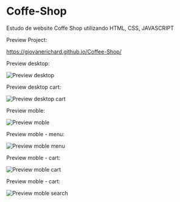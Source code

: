 # Coffe-Shop
Estudo de website Coffe Shop utilizando HTML, CSS, JAVASCRIPT

Preview Project:

https://giovanerichard.github.io/Coffee-Shop/

Preview desktop: 


  ![Preview desktop](https://user-images.githubusercontent.com/31860176/203848030-79fa30cc-6cc3-4244-857d-97a727e2cbcd.png)


Preview desktop cart:


  ![Preview desktop cart](https://user-images.githubusercontent.com/31860176/203848104-4c3de4e2-4850-4ff7-a372-bb09b92f936f.png)


Preview moble:

  ![Preview moble](https://user-images.githubusercontent.com/31860176/203848143-7b2f604d-9ec4-4af9-b08f-f1d7d773a51b.png)


Preview moble - menu:

  ![Preview moble menu](https://user-images.githubusercontent.com/31860176/203848176-b57fc155-4558-4403-a397-8fff80c180c1.png)


Preview moble - cart:


  ![Preview moble cart](https://user-images.githubusercontent.com/31860176/203848238-38a1b455-0d57-48b5-b766-9e416e3ac2e7.png)


Preview moble - cart:


  ![Preview moble search](https://user-images.githubusercontent.com/31860176/203848277-04279b05-6f15-4a5e-8c05-88bb74f52202.png)


